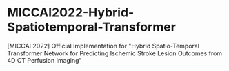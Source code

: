 # MICCAI2022-Hybrid-Spatiotemporal-Transformer
[MICCAI 2022] Official Implementation for "Hybrid Spatio-Temporal Transformer Network for Predicting Ischemic Stroke Lesion Outcomes from 4D CT Perfusion Imaging"
